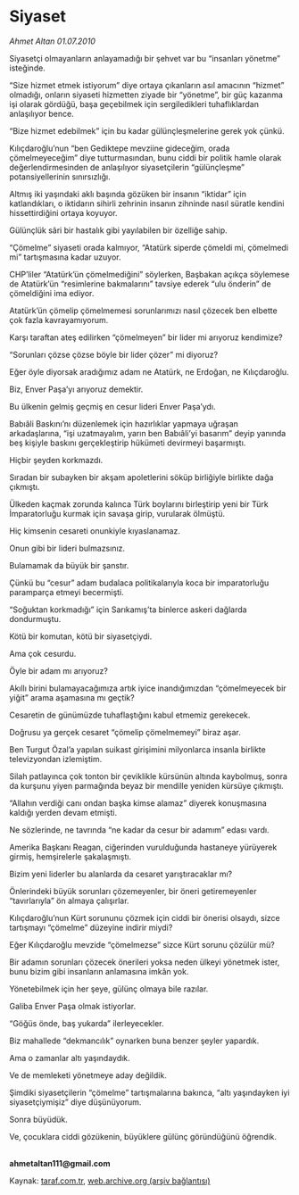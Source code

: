 # Siyaset

*Ahmet Altan 01.07.2010*

<div class="yazi"><p>Siyasetçi olmayanların anlayamadığı bir şehvet var bu “insanları yönetme” isteğinde.</p>
<p>“Size hizmet etmek istiyorum” diye ortaya çıkanların asıl amacının “hizmet” olmadığı, onların siyaseti hizmetten ziyade bir “yönetme”, bir güç kazanma işi olarak gördüğü, başa geçebilmek için sergiledikleri tuhaflıklardan anlaşılıyor bence.</p>
<p>“Bize hizmet edebilmek” için bu kadar gülünçleşmelerine gerek yok çünkü.</p>
<p>Kılıçdaroğlu’nun “ben Gediktepe mevziine gideceğim, orada çömelmeyeceğim” diye tutturmasından, bunu ciddi bir politik hamle olarak değerlendirmesinden de anlaşılıyor siyasetçilerin “gülünçleşme” potansiyellerinin sınırsızlığı.</p>
<p>Altmış iki yaşındaki aklı başında gözüken bir insanın “iktidar” için katlandıkları, o iktidarın sihirli zehrinin insanın zihninde nasıl süratle kendini hissettirdiğini ortaya koyuyor.</p>
<p>Gülünçlük sâri bir hastalık gibi yayılabilen bir özelliğe sahip.</p>
<p>“Çömelme” siyaseti orada kalmıyor, “Atatürk siperde çömeldi mi, çömelmedi mi” tartışmasına kadar uzuyor.</p>
<p>CHP’liler “Atatürk’ün çömelmediğini” söylerken, Başbakan açıkça söylemese de Atatürk’ün “resimlerine bakmalarını” tavsiye ederek “ulu önderin” de çömeldiğini ima ediyor.</p>
<p>Atatürk’ün çömelip çömelmemesi sorunlarımızı nasıl çözecek ben elbette çok fazla kavrayamıyorum.</p>
<p>Karşı taraftan ateş edilirken “çömelmeyen” bir lider mi arıyoruz kendimize?</p>
<p>“Sorunları çözse çözse böyle bir lider çözer” mi diyoruz?</p>
<p>Eğer öyle diyorsak aradığımız adam ne Atatürk, ne Erdoğan, ne Kılıçdaroğlu.</p>
<p>Biz, Enver Paşa’yı arıyoruz demektir.</p>
<p>Bu ülkenin gelmiş geçmiş en cesur lideri Enver Paşa’ydı.</p>
<p>Babıâli Baskını’nı düzenlemek için hazırlıklar yapmaya uğraşan arkadaşlarına, “işi uzatmayalım, yarın ben Babıâli’yi basarım” deyip yanında beş kişiyle baskını gerçekleştirip hükümeti devirmeyi başarmıştı.</p>
<p>Hiçbir şeyden korkmazdı.</p>
<p>Sıradan bir subayken bir akşam apoletlerini söküp birliğiyle birlikte dağa çıkmıştı.</p>
<p>Ülkeden kaçmak zorunda kalınca Türk boylarını birleştirip yeni bir Türk İmparatorluğu kurmak için savaşa girip, vurularak ölmüştü.</p>
<p>Hiç kimsenin cesareti onunkiyle kıyaslanamaz.</p>
<p>Onun gibi bir lideri bulmazsınız.</p>
<p>Bulamamak da büyük bir şanstır.</p>
<p>Çünkü bu “cesur” adam budalaca politikalarıyla koca bir imparatorluğu paramparça etmeyi becermişti.</p>
<p>“Soğuktan korkmadığı” için Sarıkamış’ta binlerce askeri dağlarda dondurmuştu.</p>
<p>Kötü bir komutan, kötü bir siyasetçiydi.</p>
<p>Ama çok cesurdu.</p>
<p>Öyle bir adam mı arıyoruz?</p>
<p>Akıllı birini bulamayacağımıza artık iyice inandığımızdan “çömelmeyecek bir yiğit” arama aşamasına mı geçtik?</p>
<p>Cesaretin de günümüzde tuhaflaştığını kabul etmemiz gerekecek.</p>
<p>Doğrusu ya gerçek cesaret “çömelip çömelmemeyi” biraz aşar.</p>
<p>Ben Turgut Özal’a yapılan suikast girişimini milyonlarca insanla birlikte televizyondan izlemiştim.</p>
<p>Silah patlayınca çok tonton bir çeviklikle kürsünün altında kaybolmuş, sonra da kurşunu yiyen parmağında beyaz bir mendille yeniden kürsüye çıkmıştı.</p>
<p>“Allahın verdiği canı ondan başka kimse alamaz” diyerek konuşmasına kaldığı yerden devam etmişti.</p>
<p>Ne sözlerinde, ne tavrında “ne kadar da cesur bir adamım” edası vardı.</p>
<p>Amerika Başkanı Reagan, ciğerinden vurulduğunda hastaneye yürüyerek girmiş, hemşirelerle şakalaşmıştı.</p>
<p>Bizim yeni liderler bu alanlarda da cesaret yarıştıracaklar mı?</p>
<p>Önlerindeki büyük sorunları çözemeyenler, bir öneri getiremeyenler “tavırlarıyla” ön almaya çalışırlar.</p>
<p>Kılıçdaroğlu’nun Kürt sorununu çözmek için ciddi bir önerisi olsaydı, sizce tartışmayı “çömelme” düzeyine indirir miydi?</p>
<p>Eğer Kılıçdaroğlu mevzide “çömelmezse” sizce Kürt sorunu çözülür mü?</p>
<p>Bir adamın sorunları çözecek önerileri yoksa neden ülkeyi yönetmek ister, bunu bizim gibi insanların anlamasına imkân yok.</p>
<p>Yönetebilmek için her şeye, gülünç olmaya bile razılar.</p>
<p>Galiba Enver Paşa olmak istiyorlar.</p>
<p>“Göğüs önde, baş yukarda” ilerleyecekler.</p>
<p>Biz mahallede “dekmancılık” oynarken buna benzer şeyler yapardık.</p>
<p>Ama o zamanlar altı yaşındaydık.</p>
<p>Ve de memleketi yönetmeye aday değildik.</p>
<p>Şimdiki siyasetçilerin “çömelme” tartışmalarına bakınca, “altı yaşındayken iyi siyasetçiymişiz” diye düşünüyorum.</p>
<p>Sonra büyüdük.</p>
<p>Ve, çocuklara ciddi gözükenin, büyüklere gülünç göründüğünü öğrendik.</p>
<p><b><br/>ahmetaltan111@gmail.com</b></p></div>

Kaynak: [taraf.com.tr](http://www.taraf.com.tr:80/ahmet-altan/makale-siyaset-2.htm), [web.archive.org (arşiv bağlantısı)](http://web.archive.org/web/20100704044018/http://www.taraf.com.tr:80/ahmet-altan/makale-siyaset-2.htm)
